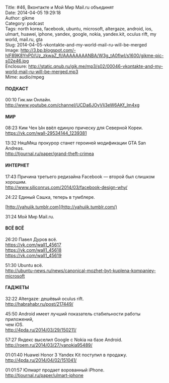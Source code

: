 Title: #46, Вконтакте и Мой Мир Mail.ru объединят  
Date: 2014-04-05 19:29:18  
Author: gikme  
Category: podcast  
Tags: north korea, facebook, ubuntu, microsoft, altergaze, android, ios, ulmart, huawei, iphone, yandex, google, nokia, yandex.kit, oculus rift, my world, mail.ru, gta  
Slug: 2014-04-05-vkontakte-and-my-world-mail-ru-will-be-merged  
Image: http://3.bp.blogspot.com/-hlF89K8YnP0/Uz_zkwaZ_fI/AAAAAAAANBA/W3g_tA0flwI/s1600/gikme-pic-s02e46.jpg  
Enclosure: http://static.qnub.ru/gik.me/mp3/s02/00046-vkontakte-and-my-world-mail-ru-will-be-merged.mp3  
Mime: audio/mpeg

#### ПОДКАСТ

00:10 Гик.ми Онлайн.  
<http://www.youtube.com/channel/UCDa6JOyVlj3eW6AKf_lm4xg>

#### МИР

08:23 Ким Чен Ын ввёл единую прическу для Северной Кореи.  
<https://vk.com/wall-29534144_1239381>

13:32 НяшМяш прокурор станет героиней модификации GTA San Andreas.  
<http://tjournal.ru/paper/grand-theft-crimea>

#### ИНТЕРНЕТ

17:43 Причина третьего редизайна Facebook — второй был слишком хорошим.  
<http://www.siliconrus.com/2014/03/facebook-design-why/>

24:22 Единый Сашка, теперь в тумблере.

[http://yahujik.tumblr.com](http://yahujik.tumblr.com/)

31:24 Мой Мир Mail.ru.

#### ВСЁ ВСЁ

26:20 Павел Дуров всё.  
<https://vk.com/wall1_45617>  
<https://vk.com/wall1_45618>  
<https://vk.com/wall1_45619>

51:30 Ubuntu всё.  
<http://ubuntu-news.ru/news/canonical-mozhet-byt-kuplena-kompaniey-microsoft>

#### ГАДЖЕТЫ

32:22 Altergaze: дешёвый oculus rift.  
<http://habrahabr.ru/post/217449/>

45:50 Android имеет лучший показатель стабильности работы приложений,  
чем iOS.  
<http://4pda.ru/2014/03/29/150211/>

57:27 Яндекс выселил Google с Nokia на базе Android.  
<http://roem.ru/2014/03/27/yanokia95489/>

01:01:40 Huawei Honor 3 Yandex Kit поступил в продажу.  
<http://4pda.ru/2014/04/02/151041/>

01:01:57 Юлмарт продает ворованный iPhone.  
<http://tjournal.ru/paper/ulmart-iphone>

